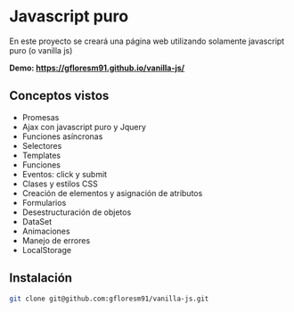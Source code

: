 # Javascript puro

En este proyecto se creará una página web utilizando solamente javascript puro (o vanilla js)

**Demo: https://gfloresm91.github.io/vanilla-js/**

## Conceptos vistos

- Promesas
- Ajax con javascript puro y Jquery
- Funciones asíncronas
- Selectores
- Templates
- Funciones
- Eventos: click y submit
- Clases y estilos CSS
- Creación de elementos y asignación de atributos
- Formularios
- Desestructuración de objetos
- DataSet
- Animaciones
- Manejo de errores
- LocalStorage

## Instalación

```bash
git clone git@github.com:gfloresm91/vanilla-js.git
```
